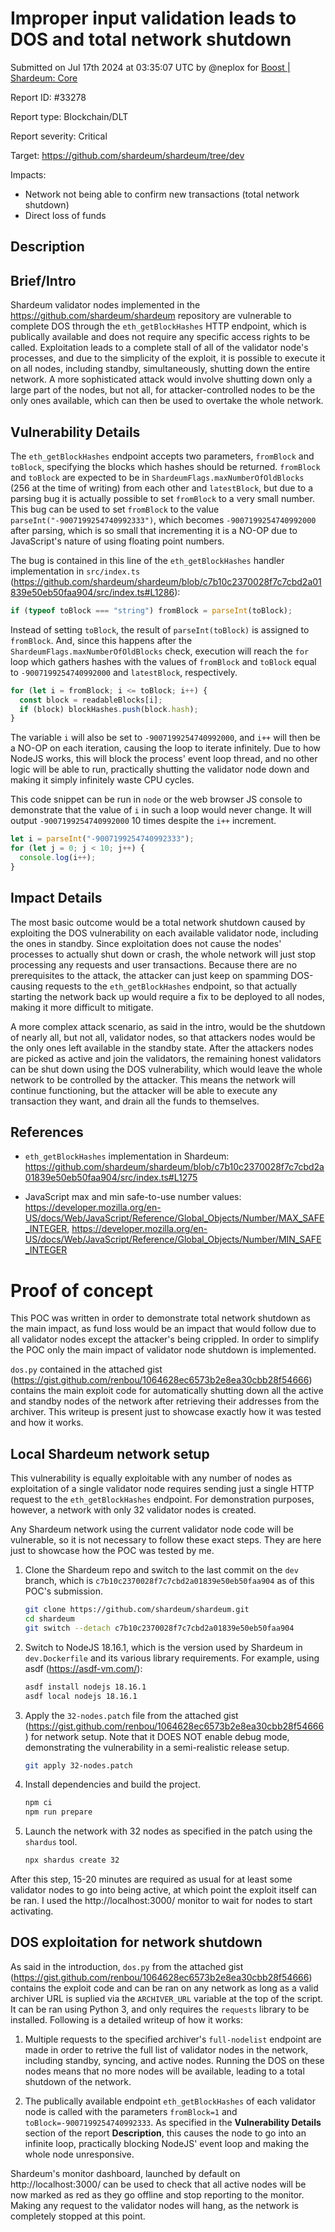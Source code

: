 
# Improper input validation leads to DOS and total network shutdown

Submitted on Jul 17th 2024 at 03:35:07 UTC by @neplox for [Boost | Shardeum: Core](https://immunefi.com/bounty/shardeum-core-boost/)

Report ID: #33278

Report type: Blockchain/DLT

Report severity: Critical

Target: https://github.com/shardeum/shardeum/tree/dev

Impacts:
- Network not being able to confirm new transactions (total network shutdown)
- Direct loss of funds

## Description
## Brief/Intro

Shardeum validator nodes implemented in the https://github.com/shardeum/shardeum
repository are vulnerable to complete DOS through the `eth_getBlockHashes` HTTP endpoint,
which is publically available and does not require any specific access rights to be called.
Exploitation leads to a complete stall of all of the validator node's processes,
and due to the simplicity of the exploit, it is possible to execute it on all nodes, including standby,
simultaneously, shutting down the entire network.
A more sophisticated attack would involve shutting down only a large part of the nodes, but not all,
for attacker-controlled nodes to be the only ones available, which can then be used to overtake the whole network.

## Vulnerability Details

The `eth_getBlockHashes` endpoint accepts two parameters, `fromBlock` and `toBlock`,
specifying the blocks which hashes should be returned.
`fromBlock` and `toBlock` are expected to be in `ShardeumFlags.maxNumberOfOldBlocks` (256 at the time of writing) from each other and `latestBlock`,
but due to a parsing bug it is actually possible to set `fromBlock` to a very small number.
This bug can be used to set `fromBlock` to the value `parseInt("-9007199254740992333")`,
which becomes `-9007199254740992000` after parsing, which is so small that incrementing it is a NO-OP due
to JavaScript's nature of using floating point numbers.

The bug is contained in this line of the `eth_getBlockHashes` handler implementation in `src/index.ts` (https://github.com/shardeum/shardeum/blob/c7b10c2370028f7c7cbd2a01839e50eb50faa904/src/index.ts#L1286):

```javascript
if (typeof toBlock === "string") fromBlock = parseInt(toBlock);
```

Instead of setting `toBlock`, the result of `parseInt(toBlock)` is assigned to `fromBlock`.
And, since this happens after the `ShardeumFlags.maxNumberOfOldBlocks` check,
execution will reach the `for` loop which gathers hashes with the values of `fromBlock` and `toBlock`
equal to `-9007199254740992000` and `latestBlock`, respectively.

```javascript
for (let i = fromBlock; i <= toBlock; i++) {
  const block = readableBlocks[i];
  if (block) blockHashes.push(block.hash);
}
```

The variable `i` will also be set to `-9007199254740992000`, and `i++` will then be a NO-OP on each iteration,
causing the loop to iterate infinitely. Due to how NodeJS works, this will block the process' event loop thread,
and no other logic will be able to run, practically shutting the validator node down and making it simply
infinitely waste CPU cycles.

This code snippet can be run in `node` or the web browser JS console to demonstrate that the value of `i`
in such a loop would never change. It will output `-9007199254740992000` 10 times despite the `i++` increment.

```javascript
let i = parseInt("-9007199254740992333");
for (let j = 0; j < 10; j++) {
  console.log(i++);
}
```

## Impact Details

The most basic outcome would be a total network shutdown caused by exploiting
the DOS vulnerability on each available validator node, including the ones in standby.
Since exploitation does not cause the nodes' processes to actually shut down or crash,
the whole network will just stop processing any requests and user transactions.
Because there are no prerequisites to the attack, the attacker can just keep on spamming
DOS-causing requests to the `eth_getBlockHashes` endpoint,
so that actually starting the network back up would require a fix to be deployed to all nodes,
making it more difficult to mitigate.

A more complex attack scenario, as said in the intro, would be the shutdown of nearly all,
but not all, validator nodes, so that attackers nodes would be the only ones left available
in the standby state. After the attackers nodes are picked as active and join the validators,
the remaining honest validators can be shut down using the DOS vulnerability, which would leave the whole
network to be controlled by the attacker. This means the network will continue functioning,
but the attacker will be able to execute any transaction they want, and drain all the funds to themselves.

## References

- `eth_getBlockHashes` implementation in Shardeum: https://github.com/shardeum/shardeum/blob/c7b10c2370028f7c7cbd2a01839e50eb50faa904/src/index.ts#L1275

- JavaScript max and min safe-to-use number values: https://developer.mozilla.org/en-US/docs/Web/JavaScript/Reference/Global_Objects/Number/MAX_SAFE_INTEGER, https://developer.mozilla.org/en-US/docs/Web/JavaScript/Reference/Global_Objects/Number/MIN_SAFE_INTEGER


# Proof of concept

This POC was written in order to demonstrate total network shutdown as the main impact,
as fund loss would be an impact that would follow due to all validator nodes except the attacker's being crippled.
In order to simplify the POC only the main impact of validator node shutdown is implemented.

`dos.py` contained in the attached gist (https://gist.github.com/renbou/1064628ec6573b2e8ea30cbb28f54666) contains the main exploit
code for automatically shutting down all the active and standby nodes of the network after retrieving their addresses from the archiver.
This writeup is present just to showcase exactly how it was tested and how it works.

## Local Shardeum network setup

This vulnerability is equally exploitable with any number of nodes as exploitation of a single validator node requires
sending just a single HTTP request to the `eth_getBlockHashes` endpoint.
For demonstration purposes, however, a network with only 32 validator nodes is created.

Any Shardeum network using the current validator node code will be vulnerable,
so it is not necessary to follow these exact steps.
They are here just to showcase how the POC was tested by me.

1. Clone the Shardeum repo and switch to the last commit on the `dev` branch,
   which is `c7b10c2370028f7c7cbd2a01839e50eb50faa904` as of this POC's submission.

   ```bash
   git clone https://github.com/shardeum/shardeum.git
   cd shardeum
   git switch --detach c7b10c2370028f7c7cbd2a01839e50eb50faa904
   ```

2. Switch to NodeJS 18.16.1, which is the version used by Shardeum in `dev.Dockerfile` and its various library requirements.
   For example, using asdf (https://asdf-vm.com/):

   ```bash
   asdf install nodejs 18.16.1
   asdf local nodejs 18.16.1
   ```

3. Apply the `32-nodes.patch` file from the attached gist (https://gist.github.com/renbou/1064628ec6573b2e8ea30cbb28f54666) for network setup.
   Note that it DOES NOT enable debug mode, demonstrating the vulnerability in a semi-realistic release setup.

   ```bash
   git apply 32-nodes.patch
   ```

4. Install dependencies and build the project.

   ```bash
   npm ci
   npm run prepare
   ```

5. Launch the network with 32 nodes as specified in the patch using the `shardus` tool.

   ```bash
   npx shardus create 32
   ```

After this step, 15-20 minutes are required as usual for at least some validator nodes to go into being active, at which point the exploit itself can be ran.
I used the http://localhost:3000/ monitor to wait for nodes to start activating.

## DOS exploitation for network shutdown

As said in the introduction, `dos.py` from the attached gist (https://gist.github.com/renbou/1064628ec6573b2e8ea30cbb28f54666)
contains the exploit code and can be ran on any network as long as a valid archiver URL
is suplied via the `ARCHIVER_URL` variable at the top of the script.
It can be ran using Python 3, and only requires the `requests` library to be installed.
Following is a detailed writeup of how it works:

1. Multiple requests to the specified archiver's `full-nodelist` endpoint are made
   in order to retrive the full list of validator nodes in the network, including
   standby, syncing, and active nodes. Running the DOS on these nodes means that
   no more nodes will be available, leading to a total shutdown of the network.

2. The publically available endpoint `eth_getBlockHashes` of each validator node
   is called with the parameters `fromBlock=1` and `toBlock=-9007199254740992333`.
   As specified in the **Vulnerability Details** section of the report **Description**,
   this causes the node to go into an infinite loop, practically blocking NodeJS' event loop
   and making the whole node unresponsive.

Shardeum's monitor dashboard, launched by default on http://localhost:3000/ can be used
to check that all active nodes will be now marked as red as they go offline and stop
reporting to the monitor. Making any request to the validator nodes will hang,
as the network is completely stopped at this point.
